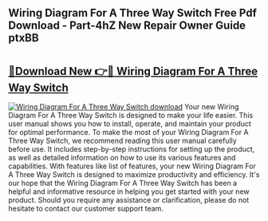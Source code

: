 ## Wiring Diagram For A Three Way Switch Free Pdf Download - Part-4hZ New Repair Owner Guide ptxBB

# <h2><a href="http://dfjjk4h.blite.top/?on=Wiring+Diagram+For+A+Three+Way+Switch">🔗Download New 👉🔴 Wiring Diagram For A Three Way Switch</a></h2>

[![Wiring Diagram For A Three Way Switch download](https://i.imgur.com/lujVjoI.png)](http://dfjjk4h.blite.top/?on=Wiring+Diagram+For+A+Three+Way+Switch)
Your new Wiring Diagram For A Three Way Switch is designed to make your life easier. This user manual shows you how to install, operate, and maintain your product for optimal performance. To make the most of your Wiring Diagram For A Three Way Switch, we recommend reading this user manual carefully before use. It includes step-by-step instructions for setting up the product, as well as detailed information on how to use its various features and capabilities. With features like list of features, your new Wiring Diagram For A Three Way Switch is designed to maximize productivity and efficiency. It's our hope that the Wiring Diagram For A Three Way Switch has been a helpful and informative resource in helping you get started with your new product. Should you require any assistance or clarification, please do not hesitate to contact our customer support team.
